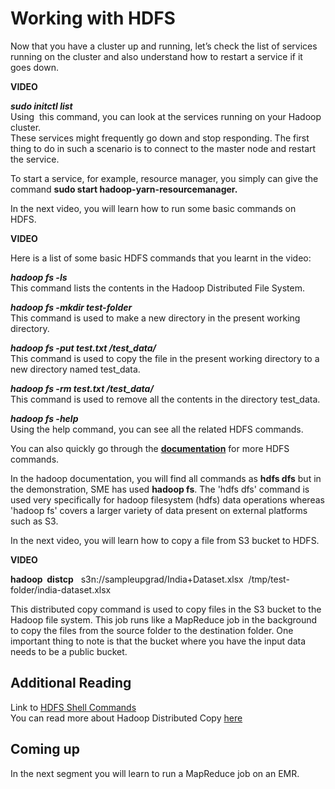 # Working with HDFS

Now that you have a cluster up and running, let’s check the list of services running on the cluster and also understand how to restart a service if it goes down.

**VIDEO**

**_sudo initctl list_**   
Using  this command, you can look at the services running on your Hadoop cluster.    
These services might frequently go down and stop responding. The first thing to do in such a scenario is to connect to the master node and restart the service. 

To start a service, for example, resource manager, you simply can give the command **sudo start hadoop-yarn-resourcemanager.**

In the next video, you will learn how to run some basic commands on HDFS. 

**VIDEO**

Here is a list of some basic HDFS commands that you learnt in the video:

_**hadoop fs -ls**_   
This command lists the contents in the Hadoop Distributed File System.

_**hadoop fs -mkdir test-folder**_  
This command is used to make a new directory in the present working directory.

_**hadoop fs -put test.txt /test_data/**_  
This command is used to copy the file in the present working directory to a new directory named test_data.

_**hadoop fs -rm test.txt /test_data/**_  
This command is used to remove all the contents in the directory test_data.

_**hadoop fs -help**_  
Using the help command, you can see all the related HDFS commands. 

You can also quickly go through the **[documentation](https://hadoop.apache.org/docs/r2.4.1/hadoop-project-dist/hadoop-common/FileSystemShell.html)** for more HDFS commands.  

In the hadoop documentation, you will find all commands as **hdfs dfs** but in the demonstration, SME has used **hadoop fs**. The 'hdfs dfs' command is used very specifically for hadoop filesystem (hdfs) data operations whereas 'hadoop fs' covers a larger variety of data present on external platforms such as S3.

In the next video, you will learn how to copy a file from S3 bucket to HDFS.

**VIDEO**

**hadoop  distcp**   s3n://sampleupgrad/India+Dataset.xlsx  /tmp/test-folder/india-dataset.xlsx

This distributed copy command is used to copy files in the S3 bucket to the Hadoop file system. This job runs like a MapReduce job in the background to copy the files from the source folder to the destination folder. One important thing to note is that the bucket where you have the input data needs to be a public bucket.

## Additional Reading

Link to [HDFS Shell Commands](https://hadoop.apache.org/docs/r2.4.1/hadoop-project-dist/hadoop-common/FileSystemShell.html)  
You can read more about Hadoop Distributed Copy [here](https://hadoop.apache.org/docs/current/hadoop-distcp/DistCp.html)

## Coming up

In the next segment you will learn to run a MapReduce job on an EMR.